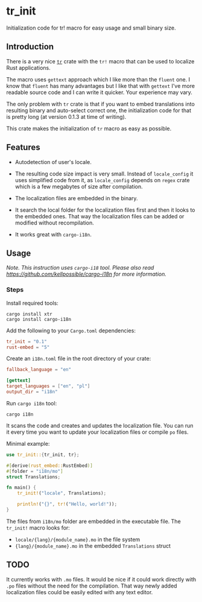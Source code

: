 # tr_init

Initialization code for tr! macro for easy usage and small binary size.

## Introduction

There is a very nice [`tr`](https://crates.io/crates/tr) crate with the `tr!` macro that can be used to localize Rust applications.

The macro uses `gettext` approach which I like more than the `fluent` one. I know that `fluent` has many advantages but I like that with `gettext` I've more readable source code and I can write it quicker. Your experience may vary.

The only problem with `tr` crate is that if you want to embed translations into resulting binary and auto-select correct one, the initialization code for that is pretty long (at version 0.1.3 at time of writing).

This crate makes the initialization of `tr` macro as easy as possible.

## Features

- Autodetection of user's locale.

- The resulting code size impact is very small. Instead of `locale_config` it uses simplified code from it, as `locale_config` depends on `regex` crate which is a few megabytes of size after compilation.

- The localization files are embedded in the binary.

- It search the local folder for the localization files first and then it looks to the embedded ones. That way the localization files can be added or modified without recompilation.

- It works great with `cargo-i18n`.

## Usage

_Note. This instruction uses `cargo-i18` tool. Please also read https://github.com/kellpossible/cargo-i18n for more information._ 

### Steps

Install required tools:

```shell script
cargo install xtr
cargo install cargo-i18n
```

Add the following to your `Cargo.toml` dependencies:

```toml
tr_init = "0.1"
rust-embed = "5"
```

Create an `i18n.toml` file in the root directory of your crate:
 
 ```toml
fallback_language = "en"

[gettext]
target_languages = ["en", "pl"]
output_dir = "i18n"
```
 
Run `cargo i18n` tool:

```shell script
cargo i18n
``` 

It scans the code and creates and updates the localization file. You can run it every time you want to update your localization files or compile `po` files.

Minimal example:

```rust
use tr_init::{tr_init, tr};

#[derive(rust_embed::RustEmbed)]
#[folder = "i18n/mo"]
struct Translations;

fn main() {
    tr_init!("locale", Translations);

    println!("{}", tr!("Hello, world!"));
}
```

The files from `i18n/mo` folder are embedded in the executable file. The `tr_init!` macro looks for:
- `locale/{lang}/{module_name}.mo` in the file system
- `{lang}/{module_name}.mo` in the embedded `Translations` struct  

## TODO

It currently works with `.mo` files. It would be nice if it could work directly with `.po` files without the need for the compilation. That way newly added localization files could be easily edited with any text editor.  
